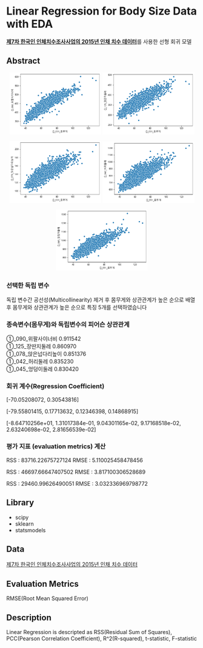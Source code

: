 # Linear Regression for Body Size Data with EDA

[**제7차 한국인 인체치수조사사업의 2015년 인채 치수 데이터**](https://sizekorea.kr/page/data/1_1)를 사용한 선형 회귀 모델

## Abstract

<p align="center">
  <img src="imgs/explanatory_variable1_scatter.png", width=48%>
  <img src="imgs/explanatory_variable2_scatter.png", width=48%>
</p>

<p align="center">
  <img src="imgs/explanatory_variable3_scatter.png", width=48%>
  <img src="imgs/explanatory_variable4_scatter.png", width=48%>
</p>  
  
<p align="center">
  <img src="imgs/explanatory_variable5_scatter.png", width=48%>
</p>

### 선택한 독립 변수

독립 변수간 공선성(Multicollinearity) 제거 후 몸무게와 상관관계가 높은 순으로 배열 후 몸무게와 상관관계가 높은 순으로 특징 5개를 선택하였습니다
<br>

### 종속변수(몸무게)와 독립변수의 피어슨 상관관계

①_090_위팔사이너비     0.911542<br>
①_125_장딴지둘레      0.860970<br>
①_078_앉은넙다리높이    0.851376<br>
①_042_허리둘레       0.835230<br>
①_045_엉덩이둘레      0.830420<br>

### 회귀 계수(Regression Coefficient)

[-70.05208072,   0.30543816]

[-79.55801415,   0.17713632,   0.12346398,   0.14868915]

[-8.64710256e+01,  1.31017384e-01,  9.04301165e-02,  9.17168518e-02,  2.63240698e-02,  2.81656539e-02]
<br>

### 평가 지표 (evaluation metrics) 계산

RSS : 83716.22675727124
RMSE : 5.110025458478456

RSS : 46697.66647407502
RMSE : 3.817100306528689

RSS : 29460.99626490051
RMSE : 3.032336969798772
<br>

## Library

- scipy
- sklearn
- statsmodels

## Data

[제7차 한국인 인체치수조사사업의 2015년 인채 치수 데이터](https://sizekorea.kr/page/data/1_1)

## Evaluation Metrics

RMSE(Root Mean Squared Error)

## Description

Linear Regression is descripted as RSS(Residual Sum of Squares), PCC(Pearson Correlation Coefficient), R^2(R-squared), t-statistic, F-statistic
